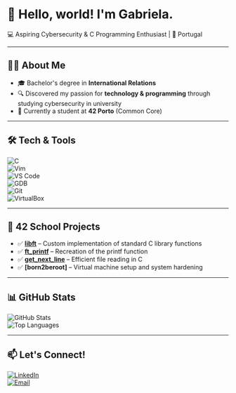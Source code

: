 # 👋 Hello, world! I'm Gabriela.  
💻 Aspiring Cybersecurity & C Programming Enthusiast | 📍 Portugal  

---

## 🧑‍🎓 About Me  
- 🎓 Bachelor's degree in **International Relations**  
- 🔍 Discovered my passion for **technology & programming** through studying cybersecurity in university 
- 🏫 Currently a student at **42 Porto** (Common Core)  
---

## 🛠️ Tech & Tools  
![C](https://img.shields.io/badge/Language-C-blue?style=for-the-badge&logo=c&logoColor=white)  
![Vim](https://img.shields.io/badge/Editor-Vim-green?style=for-the-badge&logo=vim&logoColor=white)  
![VS Code](https://img.shields.io/badge/Editor-VS%20Code-blue?style=for-the-badge&logo=visualstudiocode&logoColor=white)  
![GDB](https://img.shields.io/badge/Debugger-GDB-red?style=for-the-badge&logo=gnu&logoColor=white)  
![Git](https://img.shields.io/badge/Tool-Git-orange?style=for-the-badge&logo=git&logoColor=white)  
![VirtualBox](https://img.shields.io/badge/VM-VirtualBox-lightgrey?style=for-the-badge&logo=virtualbox&logoColor=white)  

---

## 🚀 42 School Projects  
- ✅ **[libft](https://github.com/gongabriela/Libft)** – Custom implementation of standard C library functions  
- ✅ **[ft_printf](https://github.com/gongabriela/ft_printf)** – Recreation of the printf function  
- ✅ **[get_next_line](https://github.com/gongabriela/get_next_line)** – Efficient file reading in C  
- ✅ **[born2beroot]** – Virtual machine setup and system hardening  

---

## 📊 GitHub Stats  
![GitHub Stats](https://github-readme-stats.vercel.app/api?username=gongabriela&show_icons=true&theme=tokyonight)  
![Top Languages](https://github-readme-stats.vercel.app/api/top-langs/?username=gongabriela&layout=compact&theme=tokyonight)  

---

## 📫 Let's Connect!  
[![LinkedIn](https://img.shields.io/badge/LinkedIn-0077B5?style=for-the-badge&logo=linkedin&logoColor=white)](https://www.linkedin.com/in/gabriela-oliveira-94a216269/)  
[![Email](https://img.shields.io/badge/Email-D14836?style=for-the-badge&logo=gmail&logoColor=white)](mailto:gabriela_oliveira1031@gmail.com)  


